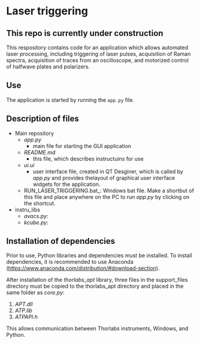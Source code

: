 
# Laser triggering


## **This repo is currently under construction**


This respository contains code for an application which allows automated laser processing, including triggering of laser pulses, acquisition of Raman spectra, acquisition of traces from an oscilloscope, and motorized control of halfwave plates and polarizers.



## Use
The application is started by running the ```app.py``` file.


## Description of files

* Main repository
    * _app.py_
        * main file for starting the GUI application
    * _README.md_
        * this file, which describes instructuins for use
    * _ui.ui_
        * user interface file, created in QT Desginer, which is called by _app.py_ and provides thelayout of graphical user interface widgets for the application.
    * RUN_LASER_TRIGGERING.bat_: Windows bat file. Make a shortbut of this file and place anywhere on the PC to run _app.py_ by clicking on the shortcut.
* instru_libs
    * _avacs.py_:
    * _kcube.py_:



## Installation of dependencies
Prior to use, Python libraries and dependencies must be installed. To install dependencies, it is recommended to use Anaconda (https://www.anaconda.com/distribution/#download-section).

After installation of the _thorlabs_apt_ library, three files in the support_files directory must be copied to the thorlabs_apt directory and placed in the same folder as _core.py_:
1. _APT.dll_
2. _ATP.lib_
3. _ATPAPI.h_

This allows communication between Thorlabs instruments, Windows, and Python.
